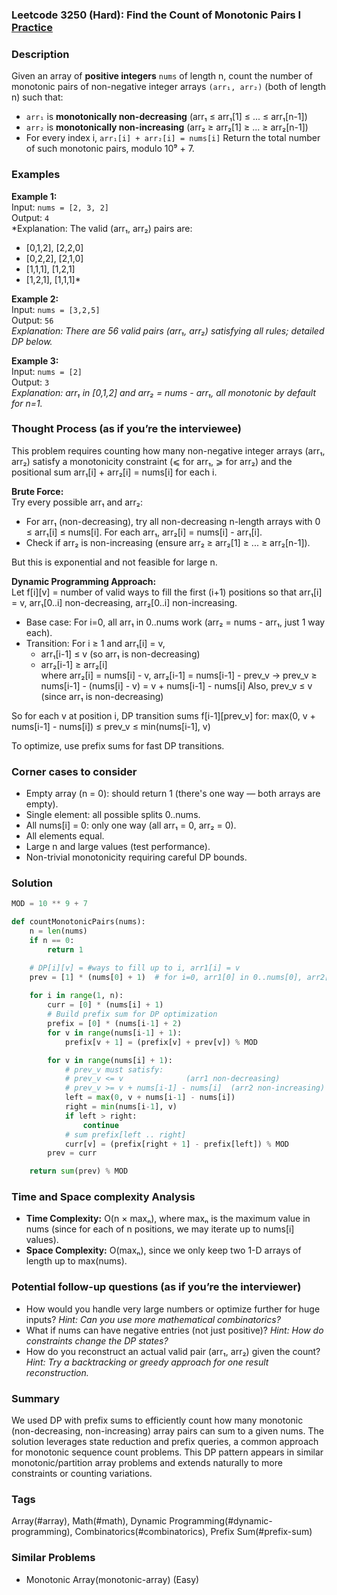 ### Leetcode 3250 (Hard): Find the Count of Monotonic Pairs I [Practice](https://leetcode.com/problems/find-the-count-of-monotonic-pairs-i)

### Description  
Given an array of **positive integers** `nums` of length n, count the number of monotonic pairs of non-negative integer arrays `(arr₁, arr₂)` (both of length n) such that:
- `arr₁` is **monotonically non-decreasing** (arr₁ ≤ arr₁[1] ≤ ... ≤ arr₁[n-1])
- `arr₂` is **monotonically non-increasing** (arr₂ ≥ arr₂[1] ≥ ... ≥ arr₂[n-1])
- For every index i, `arr₁[i] + arr₂[i] = nums[i]`
Return the total number of such monotonic pairs, modulo 10⁹ + 7.

### Examples  

**Example 1:**  
Input: `nums = [2, 3, 2]`  
Output: `4`  
*Explanation: The valid (arr₁, arr₂) pairs are:  
- [0,1,2], [2,2,0]  
- [0,2,2], [2,1,0]  
- [1,1,1], [1,2,1]  
- [1,2,1], [1,1,1]*

**Example 2:**  
Input: `nums = [3,2,5]`  
Output: `56`  
*Explanation: There are 56 valid pairs (arr₁, arr₂) satisfying all rules; detailed DP below.*

**Example 3:**  
Input: `nums = [2]`  
Output: `3`  
*Explanation: arr₁ in [0,1,2] and arr₂ = nums - arr₁, all monotonic by default for n=1.*

### Thought Process (as if you’re the interviewee)  
This problem requires counting how many non-negative integer arrays (arr₁, arr₂) satisfy a monotonicity constraint (⩽ for arr₁, ⩾ for arr₂) and the positional sum arr₁[i] + arr₂[i] = nums[i] for each i.

**Brute Force:**  
Try every possible arr₁ and arr₂:
- For arr₁ (non-decreasing), try all non-decreasing n-length arrays with 0 ≤ arr₁[i] ≤ nums[i]. For each arr₁, arr₂[i] = nums[i] - arr₁[i].
- Check if arr₂ is non-increasing (ensure arr₂ ≥ arr₂[1] ≥ ... ≥ arr₂[n-1]).

But this is exponential and not feasible for large n.

**Dynamic Programming Approach:**  
Let f[i][v] = number of valid ways to fill the first (i+1) positions so that arr₁[i] = v, arr₁[0..i] non-decreasing, arr₂[0..i] non-increasing.

- Base case: For i=0, all arr₁ in 0..nums work (arr₂ = nums - arr₁, just 1 way each).
- Transition: For i ≥ 1 and arr₁[i] = v,
  - arr₁[i-1] ≤ v (so arr₁ is non-decreasing)
  - arr₂[i-1] ≥ arr₂[i]  
    where arr₂[i] = nums[i] - v, arr₂[i-1] = nums[i-1] - prev_v
    → prev_v ≥ nums[i-1] - (nums[i] - v) = v + nums[i-1] - nums[i]
    Also, prev_v ≤ v (since arr₁ is non-decreasing)

So for each v at position i, DP transition sums f[i-1][prev_v] for:
max(0, v + nums[i-1] - nums[i]) ≤ prev_v ≤ min(nums[i-1], v)

To optimize, use prefix sums for fast DP transitions.

### Corner cases to consider  
- Empty array (n = 0): should return 1 (there's one way — both arrays are empty).
- Single element: all possible splits 0..nums.
- All nums[i] = 0: only one way (all arr₁ = 0, arr₂ = 0).
- All elements equal.
- Large n and large values (test performance).
- Non-trivial monotonicity requiring careful DP bounds.

### Solution

```python
MOD = 10 ** 9 + 7

def countMonotonicPairs(nums):
    n = len(nums)
    if n == 0:
        return 1

    # DP[i][v] = #ways to fill up to i, arr1[i] = v
    prev = [1] * (nums[0] + 1)  # for i=0, arr1[0] in 0..nums[0], arr2[0]=nums[0]-arr1[0]
    
    for i in range(1, n):
        curr = [0] * (nums[i] + 1)
        # Build prefix sum for DP optimization
        prefix = [0] * (nums[i-1] + 2)
        for v in range(nums[i-1] + 1):
            prefix[v + 1] = (prefix[v] + prev[v]) % MOD

        for v in range(nums[i] + 1):
            # prev_v must satisfy:
            # prev_v <= v              (arr1 non-decreasing)
            # prev_v >= v + nums[i-1] - nums[i]  (arr2 non-increasing)
            left = max(0, v + nums[i-1] - nums[i])
            right = min(nums[i-1], v)
            if left > right:
                continue
            # sum prefix[left .. right]
            curr[v] = (prefix[right + 1] - prefix[left]) % MOD
        prev = curr

    return sum(prev) % MOD
```

### Time and Space complexity Analysis  

- **Time Complexity:** O(n × maxₙ), where maxₙ is the maximum value in nums (since for each of n positions, we may iterate up to nums[i] values).
- **Space Complexity:** O(maxₙ), since we only keep two 1-D arrays of length up to max(nums).

### Potential follow-up questions (as if you’re the interviewer)  

- How would you handle very large numbers or optimize further for huge inputs?
  *Hint: Can you use more mathematical combinatorics?*
- What if nums can have negative entries (not just positive)?
  *Hint: How do constraints change the DP states?*
- How do you reconstruct an actual valid pair (arr₁, arr₂) given the count?
  *Hint: Try a backtracking or greedy approach for one result reconstruction.*


### Summary
We used DP with prefix sums to efficiently count how many monotonic (non-decreasing, non-increasing) array pairs can sum to a given nums. The solution leverages state reduction and prefix queries, a common approach for monotonic sequence count problems. This DP pattern appears in similar monotonic/partition array problems and extends naturally to more constraints or counting variations.

### Tags
Array(#array), Math(#math), Dynamic Programming(#dynamic-programming), Combinatorics(#combinatorics), Prefix Sum(#prefix-sum)

### Similar Problems
- Monotonic Array(monotonic-array) (Easy)